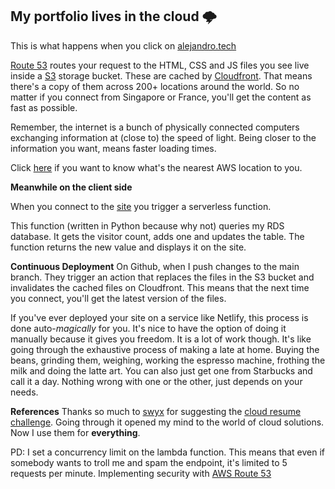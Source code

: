 ## My portfolio lives in the cloud 🌩

This is what happens when you click on [alejandro.tech](http://alejandro.tech/)

[Route 53](https://aws.amazon.com/route53/) routes your request to the HTML, CSS and JS files you see live inside a [S3](https://aws.amazon.com/s3/) storage bucket. These are cached by [Cloudfront](https://aws.amazon.com/cloudfront/). That means there's a copy of them across 200+ locations around the world. So no matter if you connect from Singapore or France, you'll get the content as fast as possible.

Remember, the internet is a bunch of physically connected computers exchanging information at (close to) the speed of light. Being closer to the information you want, means faster loading times.

Click [here](https://www.cloudping.info/) if you want to know what's the nearest AWS location to you.

**Meanwhile on the client side**

When you connect to the [site](http://alejandro.tech/) you trigger a serverless function.

This function (written in Python because why not) queries my RDS database. It gets the visitor count, adds one and updates the table. The function returns the new value and displays it on the site.

**Continuous Deployment**
On Github, when I push changes to the main branch. They trigger an action that replaces the files in the S3 bucket and invalidates the cached files on Cloudfront. This means that the next time you connect, you'll get the latest version of the files.

If you've ever deployed your site on a service like Netlify, this process is done auto-_magically_ for you. It's nice to have the option of doing it manually because it gives you freedom. It is a lot of work though. It's like going through the exhaustive process of making a late at home. Buying the beans, grinding them, weighing, working the espresso machine, frothing the milk and doing the latte art. You can also just get one from Starbucks and call it a day. Nothing wrong with one or the other, just depends on your needs.

**References**
Thanks so much to [swyx](https://twitter.com/swyx) for suggesting the [cloud resume challenge](https://forrestbrazeal.com/2020/04/23/the-cloud-resume-challenge/). Going through it opened my mind to the world of cloud solutions. Now I use them for **everything**.

PD: I set a concurrency limit on the lambda function. This means that even if somebody wants to troll me and spam the endpoint, it's limited to 5 requests per minute.
Implementing security with [AWS Route 53](https://www.youtube.com/watch?v=lB4DTqMEumY)
